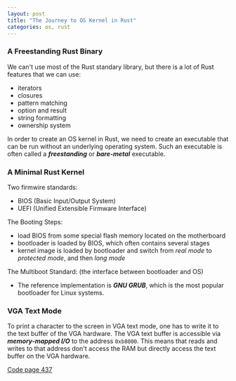 ```yaml
---
layout: post
title: "The Journey to OS Kernel in Rust"
categories: os, rust
---
```


### A Freestanding Rust Binary

We can't use most of the Rust standary library, but there is a lot of Rust features that we can use:
* iterators
* closures
* pattern matching
* option and result
* string formatting
* ownership system

In order to create an OS kernel in Rust, we need to create an executable that can be run without an underlying operating system. Such an executable is often called a **_freestanding_** or **_bare-metal_** executable.

### A Minimal Rust Kernel

Two firmwire standards:
* BIOS (Basic Input/Output System)
* UEFI (Unified Extensible Firmware Interface)

The Booting Steps:
* load BIOS from some special flash memory located on the motherboard
* bootloader is loaded by BIOS, which often contains several stages
* kernel image is loaded by bootloader and switch from _real mode_ to _protected mode_, and then _long mode_ 

The Multiboot Standard: (the interface between bootloader and OS)
* The reference implementation is **_GNU GRUB_**, which is the most popular bootloader for Linux systems.

### VGA Text Mode

To print a character to the screen in VGA text mode, one has to write it to the text buffer of the VGA hardware. The VGA text buffer is accessible via **_memory-mapped I/O_** to the address `0xb8000`. This means that reads and writes to that address don't access the RAM but directly access the text buffer on the VGA hardware.

[Code page 437](https://en.wikipedia.org/wiki/Code_page_437)


